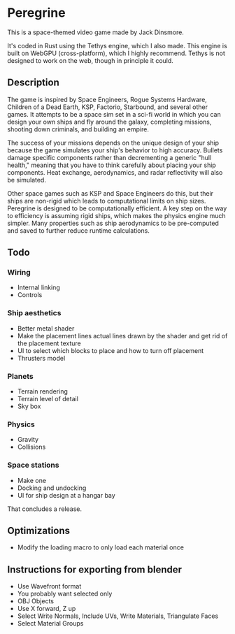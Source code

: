 # Peregrine

This is a space-themed video game made by Jack Dinsmore.

It's coded in Rust using the Tethys engine, which I also made. This engine is built on WebGPU (cross-platform), which I highly recommend. Tethys is not designed to work on the web, though in principle it could.

## Description

The game is inspired by Space Engineers, Rogue Systems Hardware, Children of a Dead Earth, KSP, Factorio, Starbound, and several other games. It attempts to be a space sim set in a sci-fi world in which you can design your own ships and fly around the galaxy, completing missions, shooting down criminals, and building an empire.

The success of your missions depends on the unique design of your ship because the game simulates your ship's behavior to high accuracy. Bullets damage specific components rather than decrementing a generic "hull health," meaning that you have to think carefully about placing your ship components. Heat exchange, aerodynamics, and radar reflectivity will also be simulated.

Other space games such as KSP and Space Engineers do this, but their ships are non-rigid which leads to computational limits on ship sizes. Peregrine is designed to be computationally efficient. A key step on the way to efficiency is assuming rigid ships, which makes the physics engine much simpler. Many properties such as ship aerodynamics to be pre-computed and saved to further reduce runtime calculations.

## Todo

### Wiring
* Internal linking
* Controls

### Ship aesthetics
* Better metal shader
* Make the placement lines actual lines drawn by the shader and get rid of the placement texture
* UI to select which blocks to place and how to turn off placement
* Thrusters model

### Planets
* Terrain rendering
* Terrain level of detail
* Sky box

### Physics
* Gravity
* Collisions

### Space stations
* Make one
* Docking and undocking
* UI for ship design at a hangar bay

That concludes a release.

## Optimizations
* Modify the loading macro to only load each material once

## Instructions for exporting from blender
* Use Wavefront format
* You probably want selected only
* OBJ Objects
* Use X forward, Z up
* Select Write Normals, Include UVs, Write Materials, Triangulate Faces
* Select Material Groups